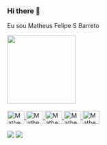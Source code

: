 ### Hi there 👋
Eu sou Matheus Felipe S Barreto

<div>
  <a href="https://github.com/matheusfsbarreto">
  <img height="160em" src="https://github-readme-stats.vercel.app/api/top-langs/?username=matheusfsbarreto&layout=compact&langs_count=7&theme=radical"/>

</div>

<div style="display: inline_block">
  <br>
  <img align="center" alt="Matheus-html5" height="30" width="40" src="https://cdn.jsdelivr.net/gh/devicons/devicon/icons/html5/html5-original-wordmark.svg" />
  <img align="center" alt="Matheus-css3" height="30" width="40" src="https://cdn.jsdelivr.net/gh/devicons/devicon/icons/css3/css3-original-wordmark.svg" />
  <img align="center" alt="Matheus-js" height="30" width="40" src="https://cdn.jsdelivr.net/gh/devicons/devicon/icons/javascript/javascript-original.svg" />
  <img align="center" alt="Matheus-React" height="30" width="40" src="https://cdn.jsdelivr.net/gh/devicons/devicon/icons/react/react-original-wordmark.svg" />
  <img align="center" alt="Matheus-Git" height="30" width="40" src="https://cdn.jsdelivr.net/gh/devicons/devicon/icons/github/github-original.svg" />
  
</div>

<div> 
  <br>
 <a href = "mailto:matheusfsbarreto@gmail.com" target><img src="https://img.shields.io/badge/-Gmail-%23333?style=for-the-badge&logo=gmail&logoColor=white" target="_blank"></a>
  <a target="_blank" href="https://www.linkedin.com/in/matheus-barreto-450217168/"><img src="https://img.shields.io/badge/-LinkedIn-%230077B5?style=for-the-badge&logo=linkedin&logoColor=white" target="_blank"></a>

</div>


  
  
  
<!--
**matheusfsbarreto/matheusfsbarreto** is a ✨ _special_ ✨ repository because its `README.md` (this file) appears on your GitHub profile.

Here are some ideas to get you started:

- 🔭 I’m currently working on ...
- 🌱 I’m currently learning ...
- 👯 I’m looking to collaborate on ...
- 🤔 I’m looking for help with ...
- 💬 Ask me about ...
- 📫 How to reach me: ...
- 😄 Pronouns: ...
- ⚡ Fun fact: ...
-->
